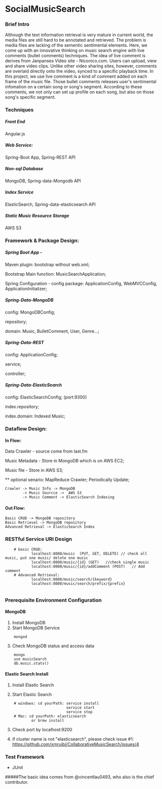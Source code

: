 
# SocialMusicSearch

### Brief Intro
Although the text information retrieval is very mature in current world, the media files are still hard to be annotated and retrieved. The problem is media files are lacking of the sementic sentimental elements. Here, we come up with an innovative thinking on music search engine with live comments (bullet comments) techniques. The idea of live comment is derives from Janpanses Video site - Niconico.com. Users can upload, view and share video clips. Unlike other video sharing sites, however, comments are overlaid directly onto the video, synced to a specific playback time. In this project, we use live comment is a kind of comment added on each frame of the music file. Those bullet comments releases user's sentimental infomation on a certain song or song's segment. According to these comments, we not only can set up profile on each song, but also on those song's specific segment. 


### Techniques
##### Front End
Angular.js 
##### Web Service:
Spring-Boot App,
Spring-REST API
##### Non-sql Database 
MongoDB,
Spring-data-Mongodb API
##### Index Service
ElasticSearch,
Spring-data-elasticsearch API
##### Static Music Resource Storage
AWS S3


### Framework & Package Design:

##### Spring Boot App - 
Maven plugin: bootstrap without web.xml;

Bootstrap Main function: MusicSearchApplication;

Spring Configuration - config package: ApplicationConfig, WebMVCConfig, ApplicationInitializer;

##### Spring-Data-MongoDB 
config: MongoDBConfig;

repository;

domain: Music, BulletComment, User, Genre...;

##### Spring-Data-REST
config: ApplicationConfig;

service;

controller;

##### Spring-Data-ElasticSearch 
config: ElasticSearchConfig; (port:9300)

index.repository;

index.domain: Indexed Music;


### Dataflow Design:
#### In Flow: 
 Data Crawler - source come from last.fm

 Music Metadata - Store in MongoDB which is on AWS EC2;

 Music file - Store in AWS S3;

** optional senario: MapReduce Crawler; Periodically Update;

    Crawler -> Music Info -> MongoDB 
            -> Music Sourcce ->  AWS S3 
            -> Music Comment -> ElasticSearch Indexing 

#### Out Flow:

    Basic CRUD -> MongoDB repository
    Basic Retrieval -> MongoDB repository
    Advanced Retrieval -> ElasticSearch Index  
    
### RESTful Service URI Design

```
	# basic CRUD: 	
			localhost:8080/music  (PUT, GET, DELETE) // check all music, put one music/ delete one music
			localhost:8080/music/{id} (GET)   //check single music 
			localhost:8080/music/{id}/addComment (POST)   // Add comment
	# Advanced Retrieval: 
			localhost:8080/music/search/{keyword}
			localhost:8080/music/search/prefix/{prefix}
			
```

### Prerequisite Environment Configuration
#### MongoDB  
1. Install MongoDB
2. Start MongoDB Service
```
	mongod
```
3. Check MongoDB status and access data 
```
	mongo
	use musicSearch
	db.music.stats()
```

#### Elastic Search Install

1. Install Elastic Search

2. Start Elastic Search 
```
	# windows: cd yourPath: service install
							service start
							service stop
	# Mac: cd yourPath: elasticsearch
			or brew install
```
3. Check port by localhost:9200

4. if cluster name is not "elasticsearch", please check issue #1:
	https://github.com/xmruibi/CollaborativeMusicSearch/issues/4


### Test Framework

- JUnit






#####The basic idea comes from @vincentlau0493, who also is the chief contributor. 
